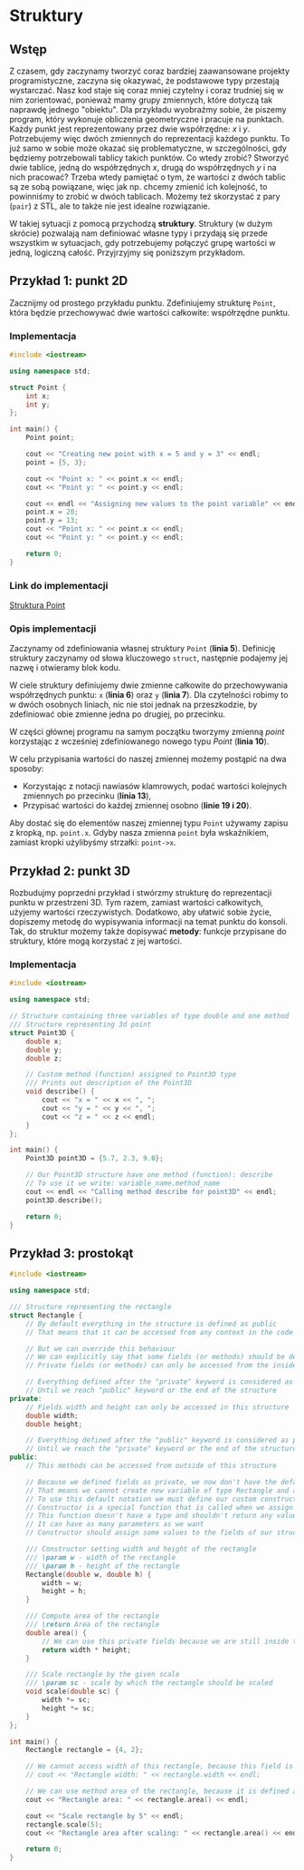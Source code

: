# Struktury

## Wstęp

Z czasem, gdy zaczynamy tworzyć coraz bardziej zaawansowane projekty programistyczne, zaczyna się okazywać, że podstawowe typy przestają wystarczać.
Nasz kod staje się coraz mniej czytelny i coraz trudniej się w nim zorientować, ponieważ mamy grupy zmiennych, które dotyczą tak naprawdę jednego "obiektu".
Dla przykładu wyobraźmy sobie, że piszemy program, który wykonuje obliczenia geometryczne i pracuje na punktach.
Każdy punkt jest reprezentowany przez dwie współrzędne: $x$ i $y$.
Potrzebujemy więc dwóch zmiennych do reprezentacji każdego punktu.
To już samo w sobie może okazać się problematyczne, w szczególności, gdy będziemy potrzebowali tablicy takich punktów.
Co wtedy zrobić? Stworzyć dwie tablice, jedną do współrzędnych $x$, drugą do współrzędnych $y$ i na nich pracować?
Trzeba wtedy pamiętać o tym, że wartości z dwóch tablic są ze sobą powiązane, więc jak np. chcemy zmienić ich kolejność, to powinniśmy to zrobić w dwóch tablicach.
Możemy też skorzystać z pary (`pair`) z STL, ale to także nie jest idealne rozwiązanie.

W takiej sytuacji z pomocą przychodzą **struktury**.
Struktury (w dużym skrócie) pozwalają nam definiować własne typy i przydają się przede wszystkim w sytuacjach, gdy potrzebujemy połączyć grupę wartości w jedną, logiczną całość.
Przyjrzyjmy się poniższym przykładom.

## Przykład 1: punkt 2D

Zacznijmy od prostego przykładu punktu. 
Zdefiniujemy strukturę `Point`, która będzie przechowywać dwie wartości całkowite: współrzędne punktu.

### Implementacja

```cpp
#include <iostream>

using namespace std;

struct Point {
    int x;
    int y;
};

int main() {
    Point point;

    cout << "Creating new point with x = 5 and y = 3" << endl;
    point = {5, 3};

    cout << "Point x: " << point.x << endl;
    cout << "Point y: " << point.y << endl;

    cout << endl << "Assigning new values to the point variable" << endl;
    point.x = 20;
    point.y = 13;
    cout << "Point x: " << point.x << endl;
    cout << "Point y: " << point.y << endl;

    return 0;
}
```

### Link do implementacji

[Struktura Point](https://ideone.com/YOfvJ9)

### Opis implementacji

Zaczynamy od zdefiniowania własnej struktury `Point` (**linia 5**).
Definicję struktury zaczynamy od słowa kluczowego `struct`, następnie podajemy jej nazwę i otwieramy blok kodu.

W ciele struktury definiujemy dwie zmienne całkowite do przechowywania współrzędnych punktu: `x` (**linia 6**) oraz `y` (**linia 7**).
Dla czytelności robimy to w dwóch osobnych liniach, nic nie stoi jednak na przeszkodzie, by zdefiniować obie zmienne jedna po drugiej, po przecinku.

W części głównej programu na samym początku tworzymy zmienną _point_ korzystając z wcześniej zdefiniowanego nowego typu _Point_ (**linia 10**).

W celu przypisania wartości do naszej zmiennej możemy postąpić na dwa sposoby:
* Korzystając z notacji nawiasów klamrowych, podać wartości kolejnych zmiennych po przecinku (**linia 13**),
* Przypisać wartości do każdej zmiennej osobno (**linie 19 i 20**).

Aby dostać się do elementów naszej zmiennej typu `Point` używamy zapisu z kropką, np. `point.x`.
Gdyby nasza zmienna `point` była wskaźnikiem, zamiast kropki użylibyśmy strzałki: `point->x`.

## Przykład 2: punkt 3D

Rozbudujmy poprzedni przykład i stwórzmy strukturę do reprezentacji punktu w przestrzeni 3D.
Tym razem, zamiast wartości całkowitych, użyjemy wartości rzeczywistych.
Dodatkowo, aby ułatwić sobie życie, dopiszemy metodę do wypisywania informacji na temat punktu do konsoli.
Tak, do struktur możemy także dopisywać **metody**: funkcje przypisane do struktury, które mogą korzystać z jej wartości.

### Implementacja

```cpp
#include <iostream>

using namespace std;

// Structure containing three variables of type double and one method
/// Structure representing 3d point
struct Point3D {
    double x;
    double y;
    double z;

    // Custom method (function) assigned to Point3D type
    /// Prints out description of the Point3D
    void describe() {
        cout << "x = " << x << ", ";
        cout << "y = " << y << ", ";
        cout << "z = " << z << endl;
    }
};

int main() {
    Point3D point3D = {5.7, 2.3, 9.0};

    // Our Point3D structure have one method (function): describe
    // To use it we write: variable_name.method_name
    cout << endl << "Calling method describe for point3D" << endl;
    point3D.describe();

    return 0;
}
```

## Przykład 3: prostokąt

```cpp
#include <iostream>

using namespace std;

/// Structure representing the rectangle
struct Rectangle {
    // By default everything in the structure is defined as public
    // That means that it can be accessed from any context in the code

    // But we can override this behaviour
    // We can explicitly say that some fields (or methods) should be defined as private
    // Private fields (or methods) can only be accessed from the inside of the structure

    // Everything defined after the "private" keyword is considered as private
    // Until we reach "public" keyword or the end of the structure
private:
    // Fields width and height can only be accessed in this structure
    double width;
    double height;

    // Everything defined after the "public" keyword is considered as public
    // Until we reach the "private" keyword or the end of the structure
public:
    // This methods can be accessed from outside of this structure

    // Because we defined fields as private, we now don't have the default constructor
    // That means we cannot create new variable of type Rectangle and assign value to it using {} notation
    // To use this default notation we must define our custom constructor
    // Constructor is a special function that is called when we assign new beginning value to our struct variable
    // This function doesn't have a type and shouldn't return any value
    // It can have as many parameters as we want
    // Constructor should assign some values to the fields of our structure

    /// Constructor setting width and height of the rectangle
    /// \param w - width of the rectangle
    /// \param h - height of the rectangle
    Rectangle(double w, double h) {
        width = w;
        height = h;
    }

    /// Compute area of the rectangle
    /// \return Area of the rectangle
    double area() {
        // We can use this private fields because we are still inside the structure
        return width * height;
    }

    /// Scale rectangle by the given scale
    /// \param sc - scale by which the rectangle should be scaled
    void scale(double sc) {
        width *= sc;
        height *= sc;
    }
};

int main() {
    Rectangle rectangle = {4, 2};

    // We cannot access width of this rectangle, because this field is defined as private
    // cout << "Rectangle width: " << rectangle.width << endl;

    // We can use method area of the rectangle, because it is defined as public
    cout << "Rectangle area: " << rectangle.area() << endl;

    cout << "Scale rectangle by 5" << endl;
    rectangle.scale(5);
    cout << "Rectangle area after scaling: " << rectangle.area() << endl;

    return 0;
}
```
